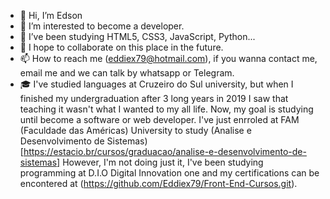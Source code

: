 - 👋 Hi, I’m Edson
- 👀 I’m interested to become a developer.
- 🌱 I’ve been studying HTML5, CSS3, JavaScript, Python...
- 💞️ I hope to collaborate on this place in the future.
- 📫 How to reach me (eddiex79@hotmail.com), if you wanna contact me, email me 
and we can talk by whatsapp or Telegram.
- 🎓 I've studied languages at Cruzeiro do Sul university, but when I
 finished my undergraduation after 3 long years in 2019 I saw that teaching it wasn't what I wanted to my all life.
 Now, my goal is studying until become a software or web developer.
 I've just enrroled at FAM (Faculdade das Américas) University to study (Analise e Desenvolvimento de Sistemas)[https://estacio.br/cursos/graduacao/analise-e-desenvolvimento-de-sistemas]
 However, I'm not doing just it,  I've been studying programming at D.I.O Digital Innovation one and my certifications can be encontered at (https://github.com/Eddiex79/Front-End-Cursos.git).

<!---
Eddiex79/Eddiex79 is a ✨ special ✨ repository because its README.md` (this file) appears on your GitHub profile.
You can click the Preview link to take a look at your changes.
--->

